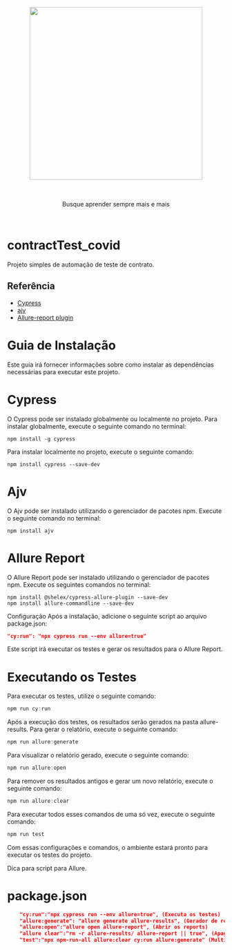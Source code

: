 <div align="center">
  <div>
    <img 
    src="https://cloud.githubusercontent.com/assets/1268976/20607953/d7ae489c-b24a-11e6-9cc4-91c6c74c5e88.png"
    width="400"
    />
  </div>
  <br/>
  <br/>
	</a>
  <p>Busque aprender sempre mais e mais </p>
 
</div>
<br/>

# contractTest_covid
Projeto simples de automação de teste de contrato.


## Referência

 - [Cypress](https://www.cypress.io/)
 - [ajv](https://ajv.js.org/)
 - [Allure-report plugin](https://www.npmjs.com/package/@shelex/cypress-allure-plugin)

# Guia de Instalação
Este guia irá fornecer informações sobre como instalar as dependências necessárias para executar este projeto.

# Cypress
O Cypress pode ser instalado globalmente ou localmente no projeto. Para instalar globalmente, execute o seguinte comando no terminal:

````node
npm install -g cypress
````
Para instalar localmente no projeto, execute o seguinte comando:

````
npm install cypress --save-dev
````

# Ajv
O Ajv pode ser instalado utilizando o gerenciador de pacotes npm. Execute o seguinte comando no terminal:

````node
npm install ajv
````

# Allure Report
O Allure Report pode ser instalado utilizando o gerenciador de pacotes npm. Execute os seguintes comandos no terminal:

````node
npm install @shelex/cypress-allure-plugin --save-dev
npm install allure-commandline --save-dev
````

Configuração
Após a instalação, adicione o seguinte script ao arquivo package.json:

````json
"cy:run": "npx cypress run --env allure=true"
````
Este script irá executar os testes e gerar os resultados para o Allure Report.

# Executando os Testes
Para executar os testes, utilize o seguinte comando:

````js
npm run cy:run
````
Após a execução dos testes, os resultados serão gerados na pasta allure-results. Para gerar o relatório, execute o seguinte comando:

````js
npm run allure:generate
````
Para visualizar o relatório gerado, execute o seguinte comando:

````js
npm run allure:open
````
Para remover os resultados antigos e gerar um novo relatório, execute o seguinte comando:

````js
npm run allure:clear
````

Para executar todos esses comandos de uma só vez, execute o seguinte comando:

````js
npm run test
````

Com essas configurações e comandos, o ambiente estará pronto para executar os testes do projeto.

Dica para script para Allure.
# package.json
````json
    "cy:run":"npx cypress run --env allure=true", (Executa os testes)
    "allure:generate": "allure generate allure-results", (Gerador de reports)
    "allure:open":"allure open allure-report", (Abrir os reports)
    "allure clear":"rm -r allure-results/ allure-report || true", (Apaga resultados anteriores)
    "test":"npx npm-run-all allure:clear cy:run allure:generate" (Multipla execução de comandos)
````    
